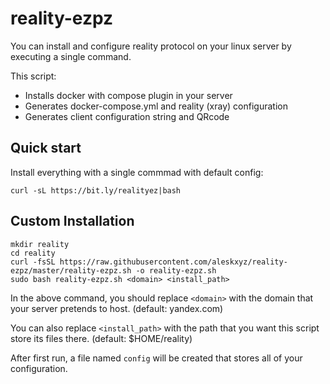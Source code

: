 # reality-ezpz
You can install and configure reality protocol on your linux server by executing a single command.

This script:
* Installs docker with compose plugin in your server
* Generates docker-compose.yml and reality (xray) configuration
* Generates client configuration string and QRcode

## Quick start
Install everything with a single commmad with default config:
```
curl -sL https://bit.ly/realityez|bash
```

## Custom Installation
```
mkdir reality
cd reality
curl -fsSL https://raw.githubusercontent.com/aleskxyz/reality-ezpz/master/reality-ezpz.sh -o reality-ezpz.sh
sudo bash reality-ezpz.sh <domain> <install_path>
```
In the above command, you should replace `<domain>` with the domain that your server pretends to host. (default: yandex.com)

You can also replace `<install_path>` with the path that you want this script store its files there. (default: $HOME/reality)

After first run, a file named `config` will be created that stores all of your configuration.
